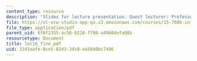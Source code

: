```yaml
---
content_type: resource
description: 'Slides for lecture presentation. Guest lecturer: Professor Charles Fine.'
file: https://ol-ocw-studio-app-qa.s3.amazonaws.com/courses/15-760b-introduction-to-operations-management-spring-2004/3343aafe0ce582d33dc8ea58d0bc7486_lec16_fine.pdf
file_type: application/pdf
parent_uid: 6f6f2355-ac56-0228-f798-a49604efa08b
resourcetype: Document
title: lec16_fine.pdf
uid: 3343aafe-0ce5-82d3-3dc8-ea58d0bc7486
---
```

